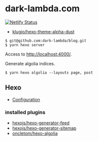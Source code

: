 # dark-lambda.com

[![Netlify Status](https://api.netlify.com/api/v1/badges/9e957188-32ff-4803-93f4-eb9ab4959e0b/deploy-status)](https://app.netlify.com/sites/dark-lambda/deploys)

- [klugjo/hexo-theme-alpha-dust](https://github.com/klugjo/hexo-theme-alpha-dust)

```shell
$ git@github.com:dark-lambda/blog.git
$ yarn hexo server
```

Access to [http://localhost:4000/](http://localhost:4000/).

Generate algolia indices.

```shell
$ yarn hexo algolia --layouts page, post
```

## Hexo

- [Configuration](https://hexo.io/docs/configuration.html)

### installed plugins

- [hexojs/hexo-generator-feed](https://github.com/hexojs/hexo-generator-feed)
- [hexojs/hexo-generator-sitemap](https://github.com/hexojs/hexo-generator-sitemap)
- [oncletom/hexo-algolia](https://github.com/oncletom/hexo-algolia)